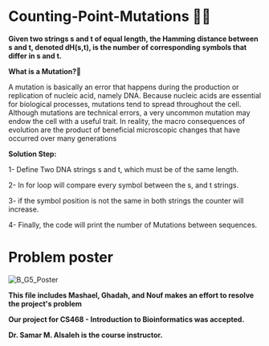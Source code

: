 # Counting-Point-Mutations :dna::dna:
**Given two strings s and t of equal length, the Hamming distance between s and t, denoted dH(s,t), is the number of corresponding symbols that differ in s and t.**

**What is a Mutation?:dna:**

A mutation is basically an error that happens during the production or replication of nucleic acid, namely DNA. Because nucleic acids are essential for biological processes, mutations tend to spread throughout the cell. Although mutations are technical errors, a very uncommon mutation may endow the cell with a useful trait. In reality, the macro consequences of evolution are the product of beneficial microscopic changes that have occurred over many generations

**Solution Step:**

1- Define Two DNA strings s and t, which must be of the same length. 

2- In for loop will compare every symbol between the s, and t strings.

3- if the symbol position is not the same in both strings the counter will increase.

4- Finally, the code will print the number of Mutations between sequences.

# Problem poster
![B_G5_Poster](https://user-images.githubusercontent.com/108432621/201150058-e7b04434-7e96-48c2-b330-52d42670b2e3.png)

**This file includes Mashael, Ghadah, and Nouf makes an effort to resolve the project's problem**

**Our project for CS468 - Introduction to Bioinformatics was accepted.**

**Dr. Samar M. Alsaleh is the course instructor.**
